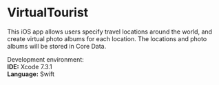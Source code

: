 # VirtualTourist

This iOS app allows users specify travel locations around the world, and create virtual photo albums for each location. The locations and photo albums will be stored in Core Data.

Development environment:
<br><b>IDE:</b> Xcode 7.3.1
<br><b>Language:</b> Swift
